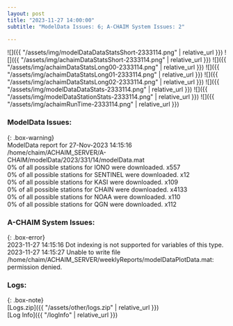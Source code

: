 ```yaml
---
layout: post
title: "2023-11-27 14:00:00"
subtitle: "ModelData Issues: 6; A-CHAIM System Issues: 2"

---
```


![]({{ "/assets/img/modelDataDataStatsShort-2333114.png" | relative_url }})
![]({{ "/assets/img/achaimDataStatsShort-2333114.png" | relative_url }})
![]({{ "/assets/img/achaimDataStatsLong00-2333114.png" | relative_url }})
![]({{ "/assets/img/achaimDataStatsLong01-2333114.png" | relative_url }})
![]({{ "/assets/img/achaimDataStatsLong02-2333114.png" | relative_url }})
![]({{ "/assets/img/modelDataDataStats-2333114.png" | relative_url }})
![]({{ "/assets/img/modelDataStationStats-2333114.png" | relative_url }})
![]({{ "/assets/img/achaimRunTime-2333114.png" | relative_url }})


### ModelData Issues:  
  
{: .box-warning}  
 ModelData report for 27-Nov-2023 14:15:16   
 /home/chaim/ACHAIM_SERVER/A-CHAIM/modelData/2023/331/14/modelData.mat   
 0% of all possible stations for IONO were downloaded. x557   
 0% of all possible stations for SENTINEL were downloaded. x12   
 0% of all possible stations for KASI were downloaded. x109   
 0% of all possible stations for CHAIN were downloaded. x4133   
 0% of all possible stations for NOAA were downloaded. x110   
 0% of all possible stations for QGN were downloaded. x112   
  
### A-CHAIM System Issues:  
  
{: .box-error}  
2023-11-27 14:15:16 Dot indexing is not supported for variables of this type.  
2023-11-27 14:15:27 Unable to write file /home/chaim/ACHAIM_SERVER/weeklyReports/modelDataPlotData.mat: permission denied.  

### Logs:  
  
{: .box-note}  
[Logs.zip]({{ "/assets/other/logs.zip" | relative_url }})  
[Log Info]({{ "/logInfo" | relative_url }})  
